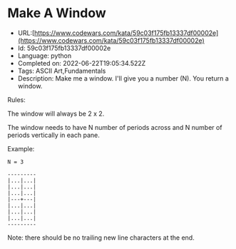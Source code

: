 # Make A Window

 - URL:[https://www.codewars.com/kata/59c03f175fb13337df00002e](https://www.codewars.com/kata/59c03f175fb13337df00002e)
 - Id: 59c03f175fb13337df00002e
 - Language: python
 - Completed on: 2022-06-22T19:05:34.522Z
 - Tags: ASCII Art,Fundamentals
 - Description:
Make me a window.  I'll give you a number (N).  You return a window.

Rules:

The window will always be 2 x 2.

The window needs to have N number of periods across and N number of periods vertically in each pane.

Example:

```
N = 3

---------
|...|...|
|...|...|
|...|...|
|---+---|
|...|...|
|...|...|
|...|...|
---------
```

Note: there should be no trailing new line characters at the end.
